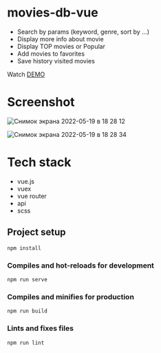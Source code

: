 # movies-db-vue

- Search by params (keyword, genre, sort by ...)
- Display more info about movie
- Display TOP movies or Popular
- Add movies to favorites
- Save history visited movies

Watch [DEMO](https://thesearemovies.vercel.app/)

# Screenshot

![Снимок экрана 2022-05-19 в 18 28 12](https://user-images.githubusercontent.com/91628872/169336861-48c7a0f5-7c68-41f1-a813-0b4392c8aa7f.png)

![Снимок экрана 2022-05-19 в 18 28 34](https://user-images.githubusercontent.com/91628872/169336871-accedc25-e5ea-466d-bf6b-5119e001432e.png)


# Tech stack

- vue.js
- vuex
- vue router
- api
- scss


## Project setup
```
npm install
```

### Compiles and hot-reloads for development
```
npm run serve
```

### Compiles and minifies for production
```
npm run build
```

### Lints and fixes files
```
npm run lint
```
